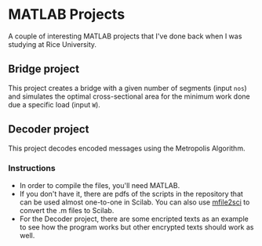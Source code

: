 # MATLAB Projects
A couple of interesting MATLAB projects that I've done back when I was studying at Rice University.
## Bridge project
This project creates a bridge with a given number of segments (input `nos`) and simulates the optimal cross-sectional area for the minimum work done due a specific load (input `W`).
## Decoder project
This project decodes encoded messages using the Metropolis Algorithm.
### Instructions
* In order to compile the files, you'll need MATLAB.
* If you don't have it, there are pdfs of the scripts in the repository that can be used almost one-to-one in Scilab. You can also use [mfile2sci](https://help.scilab.org/docs/2024.0.0/en_US/mfile2sci.html) to convert the .m files to Scilab.
* For the Decoder project, there are some encripted texts as an example to see how the program works but other encrypted texts should work as well.

